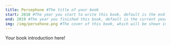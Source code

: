 ```yaml
---
title: Persephone #The title of your book
start: 2018 #The year you start to write this book, default is the end year.
end: 2019 #The year you finished this book, default is the current year.
img: /img/persehone.png #The cover of this book, which will be shown in the home slides and the book index page.
---
```


Your book introduction here!
